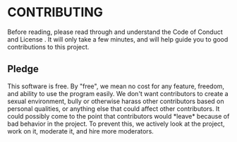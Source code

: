 <h1>CONTRIBUTING</h1>
Before reading, please read through and understand the Code of Conduct <https://github.com/JavascriptLearner815/speedo-bot/blob/master/CODE_OF_CONDUCT.md> and License 
<https://github.com/JavascriptLearner815/speedo-bot/blob/master/LICENSE>.
It will only take a few minutes, and will help guide you to good contributions to this project.
<h2>Pledge</h2>
This software is free. By "free", we mean no cost for any feature, freedom, and ability to use the program easily. We don't want contributors to create a sexual environment,
bully or otherwise harass other contributors based on personal qualities, or anything else that could affect other contributors. It could possibly come to the point that 
contributors would *leave* because of bad behavior in the project. To prevent this, we actively look at the project, work on it, moderate it, and hire more moderators.
